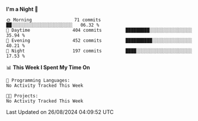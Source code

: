 <!--START_SECTION:waka-->
**I'm a Night 🦉** 

```text
🌞 Morning                71 commits          ██░░░░░░░░░░░░░░░░░░░░░░░   06.32 % 
🌆 Daytime                404 commits         █████████░░░░░░░░░░░░░░░░   35.94 % 
🌃 Evening                452 commits         ██████████░░░░░░░░░░░░░░░   40.21 % 
🌙 Night                  197 commits         ████░░░░░░░░░░░░░░░░░░░░░   17.53 % 
```


📊 **This Week I Spent My Time On** 

```text
💬 Programming Languages: 
No Activity Tracked This Week

🐱‍💻 Projects: 
No Activity Tracked This Week
```


 Last Updated on 26/08/2024 04:09:52 UTC
<!--END_SECTION:waka-->
